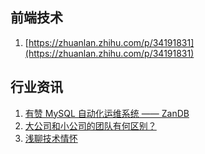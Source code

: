 ## 前端技术
1. [https://zhuanlan.zhihu.com/p/34191831](https://zhuanlan.zhihu.com/p/34191831)

## 行业资讯
1. [有赞 MySQL 自动化运维系统 —— ZanDB](https://mp.weixin.qq.com/s/e1GVHUgRLtWyn0CdpubqRg)
2. [大公司和小公司的团队有何区别？](https://www.jianshu.com/p/9e634314861e)
3. [浅聊技术情怀](http://blog.longjiazuo.com/archives/5362)
